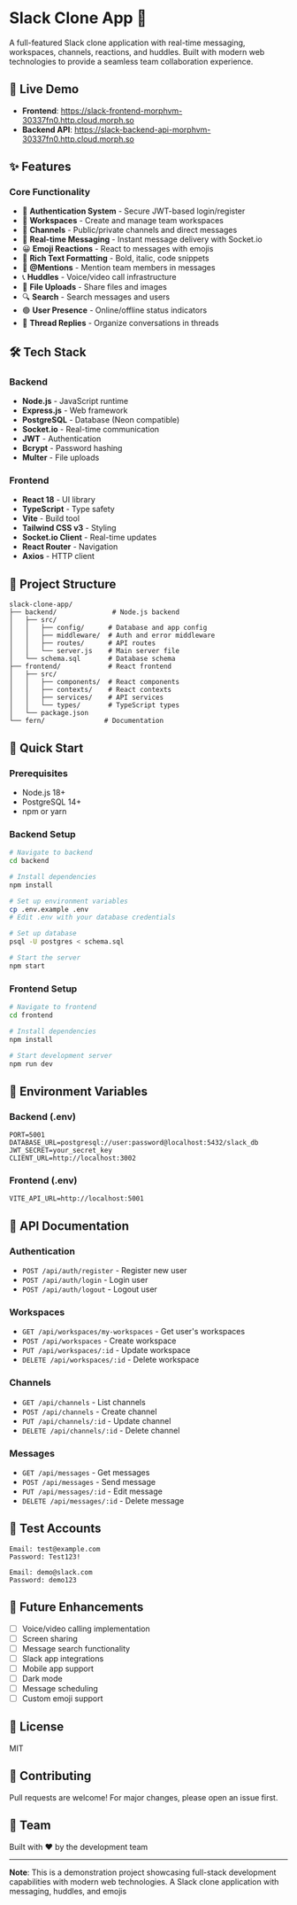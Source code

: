 # Slack Clone App 🚀

A full-featured Slack clone application with real-time messaging, workspaces, channels, reactions, and huddles. Built with modern web technologies to provide a seamless team collaboration experience.

## 🌟 Live Demo

- **Frontend**: https://slack-frontend-morphvm-30337fn0.http.cloud.morph.so
- **Backend API**: https://slack-backend-api-morphvm-30337fn0.http.cloud.morph.so

## ✨ Features

### Core Functionality
- 🔐 **Authentication System** - Secure JWT-based login/register
- 🏢 **Workspaces** - Create and manage team workspaces
- 💬 **Channels** - Public/private channels and direct messages
- 📨 **Real-time Messaging** - Instant message delivery with Socket.io
- 😀 **Emoji Reactions** - React to messages with emojis
- 📝 **Rich Text Formatting** - Bold, italic, code snippets
- 👥 **@Mentions** - Mention team members in messages
- 📞 **Huddles** - Voice/video call infrastructure
- 📎 **File Uploads** - Share files and images
- 🔍 **Search** - Search messages and users
- 🟢 **User Presence** - Online/offline status indicators
- 💬 **Thread Replies** - Organize conversations in threads

## 🛠️ Tech Stack

### Backend
- **Node.js** - JavaScript runtime
- **Express.js** - Web framework
- **PostgreSQL** - Database (Neon compatible)
- **Socket.io** - Real-time communication
- **JWT** - Authentication
- **Bcrypt** - Password hashing
- **Multer** - File uploads

### Frontend
- **React 18** - UI library
- **TypeScript** - Type safety
- **Vite** - Build tool
- **Tailwind CSS v3** - Styling
- **Socket.io Client** - Real-time updates
- **React Router** - Navigation
- **Axios** - HTTP client

## 📁 Project Structure

```
slack-clone-app/
├── backend/              # Node.js backend
│   ├── src/
│   │   ├── config/      # Database and app config
│   │   ├── middleware/  # Auth and error middleware
│   │   ├── routes/      # API routes
│   │   └── server.js    # Main server file
│   └── schema.sql       # Database schema
├── frontend/            # React frontend
│   ├── src/
│   │   ├── components/  # React components
│   │   ├── contexts/    # React contexts
│   │   ├── services/    # API services
│   │   └── types/       # TypeScript types
│   └── package.json
└── fern/               # Documentation

```

## 🚀 Quick Start

### Prerequisites
- Node.js 18+
- PostgreSQL 14+
- npm or yarn

### Backend Setup

```bash
# Navigate to backend
cd backend

# Install dependencies
npm install

# Set up environment variables
cp .env.example .env
# Edit .env with your database credentials

# Set up database
psql -U postgres < schema.sql

# Start the server
npm start
```

### Frontend Setup

```bash
# Navigate to frontend
cd frontend

# Install dependencies
npm install

# Start development server
npm run dev
```

## 🔧 Environment Variables

### Backend (.env)
```env
PORT=5001
DATABASE_URL=postgresql://user:password@localhost:5432/slack_db
JWT_SECRET=your_secret_key
CLIENT_URL=http://localhost:3002
```

### Frontend (.env)
```env
VITE_API_URL=http://localhost:5001
```

## 📝 API Documentation

### Authentication
- `POST /api/auth/register` - Register new user
- `POST /api/auth/login` - Login user
- `POST /api/auth/logout` - Logout user

### Workspaces
- `GET /api/workspaces/my-workspaces` - Get user's workspaces
- `POST /api/workspaces` - Create workspace
- `PUT /api/workspaces/:id` - Update workspace
- `DELETE /api/workspaces/:id` - Delete workspace

### Channels
- `GET /api/channels` - List channels
- `POST /api/channels` - Create channel
- `PUT /api/channels/:id` - Update channel
- `DELETE /api/channels/:id` - Delete channel

### Messages
- `GET /api/messages` - Get messages
- `POST /api/messages` - Send message
- `PUT /api/messages/:id` - Edit message
- `DELETE /api/messages/:id` - Delete message

## 🧪 Test Accounts

```
Email: test@example.com
Password: Test123!

Email: demo@slack.com
Password: demo123
```

## 🎯 Future Enhancements

- [ ] Voice/video calling implementation
- [ ] Screen sharing
- [ ] Message search functionality
- [ ] Slack app integrations
- [ ] Mobile app support
- [ ] Dark mode
- [ ] Message scheduling
- [ ] Custom emoji support

## 📄 License

MIT

## 🤝 Contributing

Pull requests are welcome! For major changes, please open an issue first.

## 👥 Team

Built with ❤️ by the development team

---

**Note**: This is a demonstration project showcasing full-stack development capabilities with modern web technologies.
A Slack clone application with messaging, huddles, and emojis
